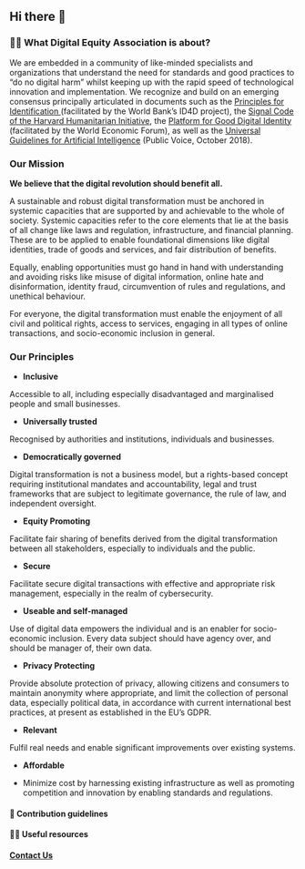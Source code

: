 ## Hi there 👋

### 🙋‍♀️ What Digital Equity Association is about?

We are embedded in a community of like-minded specialists and organizations that understand the need for standards and good practices to “do no digital harm” whilst keeping up with the rapid speed of technological innovation and implementation. We recognize and build on an emerging consensus principally articulated in documents such as the [Principles for Identification ](https://id4d.worldbank.org/principles)(facilitated by the World Bank’s ID4D project), the [Signal Code of the Harvard Humanitarian Initiative](https://signalcode.org/), the [Platform for Good Digital Identity](https://www.weforum.org/projects/digital-identity) (facilitated by the World Economic Forum), as well as the [Universal Guidelines for Artificial Intelligence](https://thepublicvoice.org/ai-universal-guidelines/) (Public Voice, October 2018).

### Our Mission

**We believe that the digital revolution should benefit all.** 

A sustainable and robust digital transformation must be anchored in systemic capacities that are supported by and achievable to the whole of society. Systemic capacities refer to the core elements that lie at the basis of all change like laws and regulation, infrastructure, and financial planning. These are to be applied to enable foundational dimensions like digital identities, trade of goods and services, and fair distribution of benefits.  

Equally, enabling opportunities must go hand in hand with understanding and avoiding risks like misuse of digital information, online hate and disinformation, identity fraud, circumvention of rules and regulations, and unethical behaviour.    

For everyone, the digital transformation must enable the enjoyment of all civil and political rights, access to services, engaging in all types of online transactions, and socio-economic inclusion in general.     

### Our Principles 

- **Inclusive**

Accessible to all, including especially disadvantaged and marginalised people and small businesses.

- **Universally trusted**

Recognised by authorities and institutions, individuals and businesses. 

- **Democratically governed**

Digital transformation is not a business model, but a rights-based concept requiring institutional mandates and accountability, legal and trust frameworks that are subject to legitimate governance, the rule of law, and independent oversight.

- **Equity Promoting**

Facilitate fair sharing of benefits derived from the digital transformation between all stakeholders, especially to individuals and the public.

- **Secure**

Facilitate secure digital transactions with effective and appropriate risk management, especially in the realm of cybersecurity.

- **Useable and self-managed**

Use of digital data empowers the individual and is an enabler for socio-economic inclusion. Every data subject should have agency over, and should be manager of, their own data.

- **Privacy Protecting**

Provide absolute protection of privacy, allowing citizens and consumers to maintain anonymity where appropriate, and limit the collection of personal data, especially political data, in accordance with current international best practices, at present as established in the EU’s GDPR.

- **Relevant**

Fulfil real needs and enable significant improvements over existing systems.

- **Affordable**

- Minimize cost by harnessing existing infrastructure as well as promoting competition and innovation by enabling standards and regulations.


#### 🌈 Contribution guidelines


#### 👩‍💻 Useful resources 



#### [Contact Us](https://d-eq.org/contact-us)

